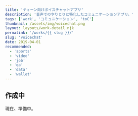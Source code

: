 ```yaml
---
title: 'ティーン向けボイスチャットアプリ'
description: '音声でのやりとりに特化したコミュニケーションアプリ。'
tags: ['work', 'コミュニケーション', 'toC']
thumbnail: /assets/img/voicechat.png
layout: layouts/work-detail.njk
permalink: '/works/{{ slug }}/'
slug: 'voicechat'
date: 2019-04-01
recommended:
  - 'sports'
  - 'video'
  - 'job'
  - 'qa'
  - 'data'
  - 'wallet'
---
```


## 作成中

現在、準備中。
